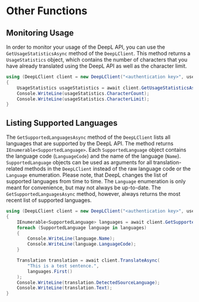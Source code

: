 # Other Functions

## Monitoring Usage

In order to monitor your usage of the DeepL API, you can use the `GetUsageStatisticsAsync` method of the `DeepLClient`. This method returns a `UsageStatistics` object, which contains the number of characters that you have already translated using the DeepL API as well as the character limit.

```csharp
using (DeepLClient client = new DeepLClient("<authentication key>", useFreeApi: false)
{
    UsageStatistics usageStatistics = await client.GetUsageStatisticsAsync();
    Console.WriteLine(usageStatistics.CharacterCount);
    Console.WriteLine(usageStatistics.CharacterLimit);
}
```

## Listing Supported Languages

The `GetSupportedLanguagesAsync` method of the `DeepLClient` lists all languages that are supported by the DeepL API. The method returns `IEnumerable<SupportedLanguage>`. Each `SupportedLanguage` object contains the language code (`LanguageCode`) and the name of the language (`Name`). `SupportedLanguage` objects can be used as arguments for all translation-related methods in the `DeepLClient` instead of the raw language code or the `Language` enumeration. Please note, that DeepL changes the list of supported languages from time to time. The `Language` enumeration is only meant for convenience, but may not always be up-to-date. The `GetSupportedLanguagesAsync` method, however, always returns the most recent list of supported languages.

```csharp
using (DeepLClient client = new DeepLClient("<authentication key>", useFreeApi: false)
{
    IEnumerable<SupportedLanguage> languages = await client.GetSupportedLanguagesAsync();
    foreach (SupportedLanguage language in languages)
    {
        Console.WriteLine(language.Name);
        Console.WriteLine(language.LanguageCode);
    }

    Translation translation = await client.TranslateAsync(
        "This is a test sentence.",
        languages.First()
    );
    Console.WriteLine(translation.DetectedSourceLanguage);
    Console.WriteLine(translation.Text);
}
```
